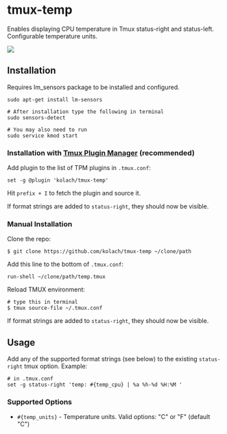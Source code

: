 # tmux-temp

Enables displaying CPU temperature in Tmux status-right and status-left. Configurable temperature units.

![](./screenshots/screenshot.png)

## Installation

Requires lm_sensors package to be installed and configured.

```
sudo apt-get install lm-sensors 

# After installation type the following in terminal
sudo sensors-detect

# You may also need to run
sudo service kmod start
```

### Installation with [Tmux Plugin Manager](https://github.com/tmux-plugins/tpm) (recommended)

Add plugin to the list of TPM plugins in `.tmux.conf`:

    set -g @plugin 'kolach/tmux-temp'

Hit `prefix + I` to fetch the plugin and source it.

If format strings are added to `status-right`, they should now be visible.

### Manual Installation

Clone the repo:

    $ git clone https://github.com/kolach/tmux-temp ~/clone/path

Add this line to the bottom of `.tmux.conf`:

    run-shell ~/clone/path/temp.tmux

Reload TMUX environment:

    # type this in terminal
    $ tmux source-file ~/.tmux.conf

If format strings are added to `status-right`, they should now be visible.

## Usage

Add any of the supported format strings (see below) to the existing `status-right` tmux option.
Example:

    # in .tmux.conf
    set -g status-right 'temp: #{temp_cpu} | %a %h-%d %H:%M '

### Supported Options

- `#{temp_units}` - Temperature units. Valid options: "C" or "F" (default "C")

